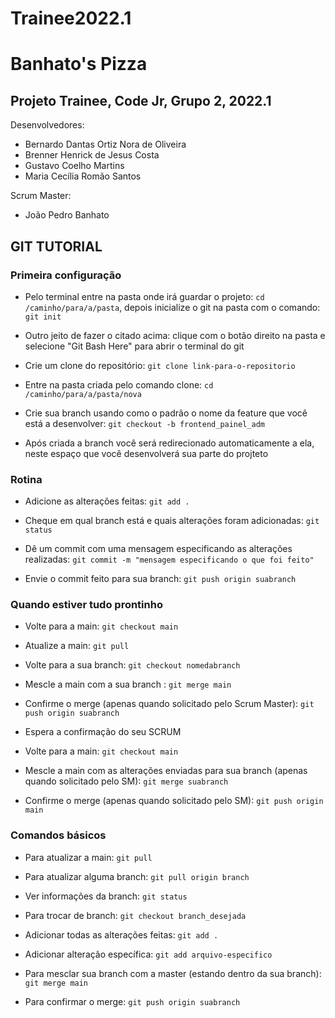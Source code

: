 # Trainee2022.1
# Banhato's Pizza
## Projeto Trainee, Code Jr, Grupo 2, 2022.1

Desenvolvedores:
- Bernardo Dantas Ortiz Nora de Oliveira
- Brenner Henrick de Jesus Costa
- Gustavo Coelho Martins
- Maria Cecília Romão Santos


Scrum Master:

- João Pedro Banhato

## GIT TUTORIAL
### Primeira configuração

- Pelo terminal entre na pasta onde irá guardar o projeto: `cd /caminho/para/a/pasta`, depois inicialize o git na pasta com o comando: `git init` 

- Outro jeito de fazer o citado acima: clique com o botão direito na pasta e selecione "Git Bash Here" para abrir o terminal do git

- Crie um clone do repositório: `git clone link-para-o-repositorio`

- Entre na pasta criada pelo comando clone: `cd /caminho/para/a/pasta/nova`

- Crie sua branch usando como o padrão o nome da feature que você está a desenvolver: `git checkout -b frontend_painel_adm`

- Após criada a branch você será redirecionado automaticamente a ela, neste espaço que você desenvolverá sua parte do projteto

### Rotina
- Adicione as alterações feitas: `git add .`

- Cheque em qual branch está e quais alterações foram adicionadas: `git status`

- Dê um commit com uma mensagem especificando as alterações realizadas: `git commit -m "mensagem especificando o que foi feito"`

- Envie o commit feito para sua branch: `git push origin suabranch`

### Quando estiver tudo prontinho
- Volte para a main: `git checkout main`

- Atualize a main: `git pull`

- Volte para a sua branch: `git checkout nomedabranch`

- Mescle a main com a sua branch : `git merge main`

- Confirme o merge (apenas quando solicitado pelo Scrum Master): `git push origin suabranch`

- Espera a confirmação do seu SCRUM 

- Volte para a main: `git checkout main`

- Mescle a main com as alterações enviadas para sua branch (apenas quando solicitado pelo SM): `git merge suabranch`

- Confirme o merge (apenas quando solicitado pelo SM): `git push origin main`

### Comandos básicos
- Para atualizar a main: `git pull`

- Para atualizar alguma branch: `git pull origin branch`

- Ver informações da branch: `git status`

- Para trocar de branch: `git checkout branch_desejada`

- Adicionar todas as alterações feitas: `git add .`

- Adicionar alteração específica: `git add arquivo-especifico`

- Para mesclar sua branch com a master (estando dentro da sua branch): `git merge main`

- Para confirmar o merge: `git push origin suabranch`
